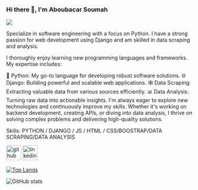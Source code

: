 ### Hi there 👋, I'm Aboubacar Soumah
![](https://arturssmirnovs.github.io/github-profile-readme-generator/images/banner.png)

Specialize in software engineering with a focus on Python. I have a strong passion for web development using Django and am skilled in data scraping and analysis.

I thoroughly enjoy learning new programming languages and frameworks. My expertise includes:

🐍 Python: My go-to language for developing robust software solutions.
🌐 Django: Building powerful and scalable web applications.
🕸️ Data Scraping: Extracting valuable data from various sources efficiently.
📊 Data Analysis: Turning raw data into actionable insights.
I'm always eager to explore new technologies and continuously improve my skills. Whether it's working on backend development, creating APIs, or diving into data analysis, I thrive on solving complex problems and delivering high-quality solutions.

Skills: PYTHON / DJANGO / JS / HTML / CSS/BOOSTRAP/DATA SCRAPING/DATA ANALYSIS

[<img src='https://cdn.jsdelivr.net/npm/simple-icons@3.0.1/icons/github.svg' alt='github' height='40'>](https://github.com/https://github.com/Abusooma)  [<img src='https://cdn.jsdelivr.net/npm/simple-icons@3.0.1/icons/linkedin.svg' alt='linkedin' height='40'>](https://www.linkedin.com/in/https://www.linkedin.com/in/aboubacarsoumah//)  

[![Top Langs](https://github-readme-stats.vercel.app/api/top-langs/?username=https://github.com/Abusooma)](https://github.com/anuraghazra/github-readme-stats)

![GitHub stats](https://github-readme-stats.vercel.app/api?username=https://github.com/Abusooma&show_icons=true)  

